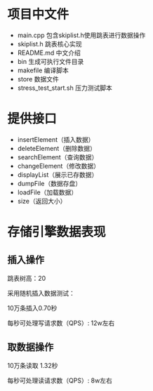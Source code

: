 
# 项目中文件

* main.cpp 包含skiplist.h使用跳表进行数据操作
* skiplist.h 跳表核心实现
* README.md 中文介绍     
* bin 生成可执行文件目录 
* makefile 编译脚本
* store 数据文件 
* stress_test_start.sh 压力测试脚本

# 提供接口

* insertElement（插入数据）
* deleteElement（删除数据）
* searchElement（查询数据）
* changeElement（修改数据）
* displayList（展示已存数据）
* dumpFile（数据存盘）
* loadFile（加载数据）
* size（返回大小）


# 存储引擎数据表现

## 插入操作

跳表树高：20 

采用随机插入数据测试：


10万条插入0.70秒


每秒可处理写请求数（QPS）: 12w左右

## 取数据操作

10万条读取 1.32秒

每秒可处理读请求数（QPS）: 8w左右
